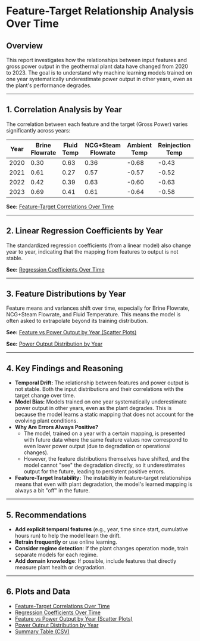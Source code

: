 # Feature-Target Relationship Analysis Over Time

## Overview
This report investigates how the relationships between input features and gross power output in the geothermal plant data have changed from 2020 to 2023. The goal is to understand why machine learning models trained on one year systematically underestimate power output in other years, even as the plant's performance degrades.

---

## 1. Correlation Analysis by Year

The correlation between each feature and the target (Gross Power) varies significantly across years:

| Year | Brine Flowrate | Fluid Temp | NCG+Steam Flowrate | Ambient Temp | Reinjection Temp |
|------|----------------|------------|--------------------|--------------|------------------|
| 2020 | 0.30           | 0.63       | 0.36               | -0.68        | -0.43            |
| 2021 | 0.61           | 0.27       | 0.57               | -0.57        | -0.52            |
| 2022 | 0.42           | 0.39       | 0.63               | -0.60        | -0.63            |
| 2023 | 0.69           | 0.41       | 0.61               | -0.64        | -0.58            |

**See:** [Feature-Target Correlations Over Time](feature_correlations_over_time.html)

---

## 2. Linear Regression Coefficients by Year

The standardized regression coefficients (from a linear model) also change year to year, indicating that the mapping from features to output is not stable.

**See:** [Regression Coefficients Over Time](regression_coefficients_over_time.html)

---

## 3. Feature Distributions by Year

Feature means and variances shift over time, especially for Brine Flowrate, NCG+Steam Flowrate, and Fluid Temperature. This means the model is often asked to extrapolate beyond its training distribution.

**See:** [Feature vs Power Output by Year (Scatter Plots)](feature_vs_power_scatter.html)

**See:** [Power Output Distribution by Year](power_distribution_by_year.html)

---

## 4. Key Findings and Reasoning

- **Temporal Drift:** The relationship between features and power output is not stable. Both the input distributions and their correlations with the target change over time.
- **Model Bias:** Models trained on one year systematically underestimate power output in other years, even as the plant degrades. This is because the model learns a static mapping that does not account for the evolving plant conditions.
- **Why Are Errors Always Positive?**
    - The model, trained on a year with a certain mapping, is presented with future data where the same feature values now correspond to even lower power output (due to degradation or operational changes).
    - However, the feature distributions themselves have shifted, and the model cannot "see" the degradation directly, so it underestimates output for the future, leading to persistent positive errors.
- **Feature-Target Instability:** The instability in feature-target relationships means that even with plant degradation, the model's learned mapping is always a bit "off" in the future.

---

## 5. Recommendations
- **Add explicit temporal features** (e.g., year, time since start, cumulative hours run) to help the model learn the drift.
- **Retrain frequently** or use online learning.
- **Consider regime detection**: If the plant changes operation mode, train separate models for each regime.
- **Add domain knowledge**: If possible, include features that directly measure plant health or degradation.

---

## 6. Plots and Data
- [Feature-Target Correlations Over Time](feature_correlations_over_time.html)
- [Regression Coefficients Over Time](regression_coefficients_over_time.html)
- [Feature vs Power Output by Year (Scatter Plots)](feature_vs_power_scatter.html)
- [Power Output Distribution by Year](power_distribution_by_year.html)
- [Summary Table (CSV)](feature_relationship_summary.csv) 
